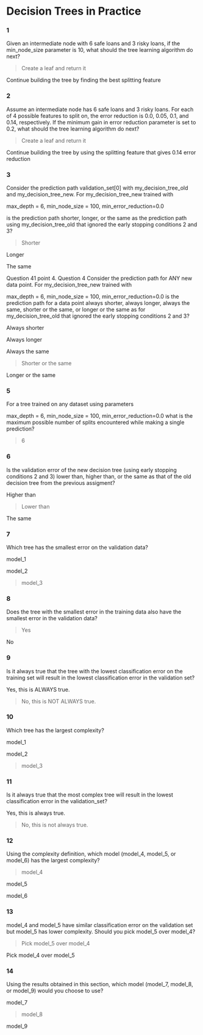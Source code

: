 # Decision Trees in Practice

### 1

Given an intermediate node with 6 safe loans and 3 risky loans, if the min_node_size parameter is 10, what should the tree learning algorithm do next?


>Create a leaf and return it


Continue building the tree by finding the best splitting feature

### 2

Assume an intermediate node has 6 safe loans and 3 risky loans. For each of 4 possible features to split on, the error reduction is 0.0, 0.05, 0.1, and 0.14, respectively. If the minimum gain in error reduction parameter is set to 0.2, what should the tree learning algorithm do next?


>Create a leaf and return it


Continue building the tree by using the splitting feature that gives 0.14 error reduction

### 3

Consider the prediction path validation_set[0] with my_decision_tree_old and my_decision_tree_new. For my_decision_tree_new trained with

max_depth = 6, min_node_size = 100, min_error_reduction=0.0

is the prediction path shorter, longer, or the same as the prediction path using my_decision_tree_old that ignored the early stopping conditions 2 and 3?


>Shorter


Longer


The same

Question 41
point
4. Question 4
Consider the prediction path for ANY new data point. For my_decision_tree_new trained with

max_depth = 6, min_node_size = 100, min_error_reduction=0.0
is the prediction path for a data point always shorter, always longer, always the same, shorter or the same, or longer or the same as for my_decision_tree_old that ignored the early stopping conditions 2 and 3?


Always shorter


Always longer


Always the same


>Shorter or the same


Longer or the same


### 5

For a tree trained on any dataset using parameters

max_depth = 6, min_node_size = 100, min_error_reduction=0.0
what is the maximum possible number of splits encountered while making a single prediction?


> 6


### 6

Is the validation error of the new decision tree (using early stopping conditions 2 and 3) lower than, higher than, or the same as that of the old decision tree from the previous assigment?


Higher than


>Lower than


The same

### 7

Which tree has the smallest error on the validation data?


model_1


model_2


>model_3

### 8

Does the tree with the smallest error in the training data also have the smallest error in the validation data?


>Yes


No

### 9

Is it always true that the tree with the lowest classification error on the training set will result in the lowest classification error in the validation set?


Yes, this is ALWAYS true.


>No, this is NOT ALWAYS true.

### 10

Which tree has the largest complexity?


model_1


model_2


>model_3

### 11

Is it always true that the most complex tree will result in the lowest classification error in the validation_set?


Yes, this is always true.


>No, this is not always true.

### 12

Using the complexity definition, which model (model_4, model_5, or model_6) has the largest complexity?


>model_4


model_5


model_6

### 13

model_4 and model_5 have similar classification error on the validation set but model_5 has lower complexity. Should you pick model_5 over model_4?


>Pick model_5 over model_4


Pick model_4 over model_5

### 14

Using the results obtained in this section, which model (model_7, model_8, or model_9) would you choose to use?


model_7


>model_8


model_9
